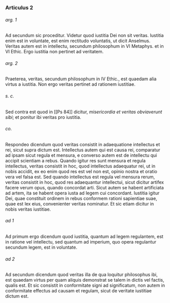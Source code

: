 ### Articulus 2

###### arg. 1
Ad secundum sic proceditur. Videtur quod iustitia Dei non sit veritas. Iustitia enim est in voluntate, est enim rectitudo voluntatis, ut dicit Anselmus. Veritas autem est in intellectu, secundum philosophum in VI Metaphys. et in VI Ethic. Ergo iustitia non pertinet ad veritatem.

###### arg. 2
Praeterea, veritas, secundum philosophum in IV Ethic., est quaedam alia virtus a iustitia. Non ergo veritas pertinet ad rationem iustitiae.

###### s. c.
Sed contra est quod in [[Ps 84]] dicitur, *misericordia et veritas obviaverunt sibi*; et ponitur ibi veritas pro iustitia.

###### co.
Respondeo dicendum quod veritas consistit in adaequatione intellectus et rei, sicut supra dictum est. Intellectus autem qui est causa rei, comparatur ad ipsam sicut regula et mensura, e converso autem est de intellectu qui accipit scientiam a rebus. Quando igitur res sunt mensura et regula intellectus, veritas consistit in hoc, quod intellectus adaequatur rei, ut in nobis accidit, ex eo enim quod res est vel non est, opinio nostra et oratio vera vel falsa est. Sed quando intellectus est regula vel mensura rerum, veritas consistit in hoc, quod res adaequantur intellectui, sicut dicitur artifex facere verum opus, quando concordat arti. Sicut autem se habent artificiata ad artem, ita se habent opera iusta ad legem cui concordant. Iustitia igitur Dei, quae constituit ordinem in rebus conformem rationi sapientiae suae, quae est lex eius, convenienter veritas nominatur. Et sic etiam dicitur in nobis veritas iustitiae.

###### ad 1
Ad primum ergo dicendum quod iustitia, quantum ad legem regulantem, est in ratione vel intellectu, sed quantum ad imperium, quo opera regulantur secundum legem, est in voluntate.

###### ad 2
Ad secundum dicendum quod veritas illa de qua loquitur philosophus ibi, est quaedam virtus per quam aliquis demonstrat se talem in dictis vel factis, qualis est. Et sic consistit in conformitate signi ad significatum, non autem in conformitate effectus ad causam et regulam, sicut de veritate iustitiae dictum est.

